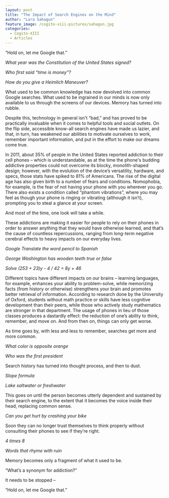 ```yaml
---
layout: post
title: "The Impact of Search Engines on the Mind"
author: "Lara Sahagun"
feature_image: /cogito-xiii-pictures/sahagun.jpg
categories:
  - Cogito-XIII
  - Articles
---
```

“Hold on, let me Google that.”

*What year was the Constitution of the United States signed?*

*Who first said “time is money”?*

*How do you give a Heimlich Maneuver?*

What used to be common knowledge has now devolved into common Google searches. What used to be ingrained in our minds is now only available to us through the screens of our devices. Memory has turned into rubble. 

Despite this, technology in general isn't “bad,” and has proved to be practically invaluable when it comes to helpful tools and social outlets. On the flip side, accessible know-all search engines have made us lazier, and that, in turn, has weakened our abilities to motivate ourselves to work, remember important information, and put in the effort to make our dreams come true.

In 2011, about 35% of people in the United States reported addiction to their cell phones – which is understandable, as at the time the phone's budding addictive properties could not overcome its blocky, monolith-shaped design; however, with the evolution of the device’s versatility, hardware, and specs, those stats have spiked to 81% of Americans. The rise of the digital age has also given birth to a number of fears and conditions. Nomophobia, for example, is the fear of not having your phone with you wherever you go. There also exists a condition called “phantom vibrations”, where you may feel as though your phone is ringing or vibrating (although it isn’t), prompting you to steal a glance at your screen.

And most of the time, one look will take a while.

These addictions are making it easier for people to rely on their phones in order to answer anything that they would have otherwise learned, and that’s the cause of countless repercussions, ranging from long-term negative cerebral effects to heavy impacts on our everyday lives.

*Google Translate the word pencil to Spanish*

*George Washington has wooden teeth true or false*

*Solve (253 + 23)y - 4 / 42 = 8y + 46*

Different topics have different impacts on our brains – learning languages, for example, enhances your ability to problem-solve, while memorizing facts (from history or otherwise) strengthens your brain and promotes better retrieval of information. According to research done by the University of Oxford, students without math practice or skills have less cognitive development than their peers, while those who actively study mathematics are stronger in that department. The usage of phones in lieu of those classes produces a dastardly effect: the reduction of one’s ability to think, remember, and move on. And from then on, things can only get worse.

As time goes by, with less and less to remember, searches get more and more common.

*What color is opposite orange*

*Who was the first president*

Search history has turned into thought process, and then to dust.
 
*Slope formula*

*Lake saltwater or freshwater*

This goes on until the person becomes utterly dependent and sustained by their search engine, to the extent that it becomes the voice inside their head, replacing common sense.

*Can you get hurt by crashing your bike*

Soon they can no longer trust themselves to think properly without consulting their phones to see if they’re right.

*4 times 8*

*Words that rhyme with ruin*

Memory becomes only a fragment of what it used to be.

“What’s a synonym for addiction?”

It needs to be stopped –

“Hold on, let me Google that.”
